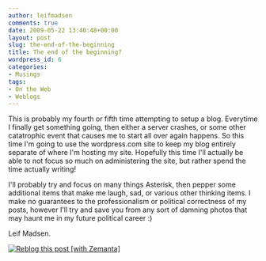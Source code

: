 ```yaml
---
author: leifmadsen
comments: true
date: 2009-05-22 13:40:48+00:00
layout: post
slug: the-end-of-the-beginning
title: The end of the beginning?
wordpress_id: 6
categories:
- Musings
tags:
- On the Web
- Weblogs
---
```


This is probably my fourth or fifth time attempting to setup a blog. Everytime I finally get something going, then either a server crashes, or some other catatrophic event that causes me to start all over again happens. So this time I'm going to use the wordpress.com site to keep my blog entirely separate of where I'm hosting my site. Hopefully this time I'll actually be able to not focus so much on administering the site, but rather spend the time actually writing!

I'll probably try and focus on many things Asterisk, then pepper some additional items that make me laugh, sad, or various other thinking items. I make no guarantees to the professionalism or political correctness of my posts, however I'll try and save you from any sort of damning photos that may haunt me in my future political career :)

Leif Madsen.


[![Reblog this post [with Zemanta]](http://img.zemanta.com/reblog_e.png?x-id=ac82834a-23a7-4a8e-afd3-769dc4e1655b)](http://reblog.zemanta.com/zemified/ac82834a-23a7-4a8e-afd3-769dc4e1655b/)
